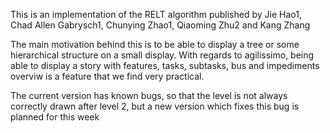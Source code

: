 This is an implementation of the RELT algorithm published by Jie Hao1, Chad Allen Gabrysch1, Chunying Zhao1, Qiaoming Zhu2 and Kang Zhang

The main motivation behind this is to be able to display a tree or some hierarchical structure on a small display. With regards to agilissimo, being able to display a story with features, tasks, subtasks, bus and impediments overviw is a feature that we find very practical.

The current version has known bugs, so that the level is not always correctly drawn after level 2, but a new version which fixes this bug is planned for this
 week
